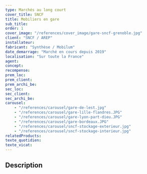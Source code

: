 ```yaml
---
type: Marchés au long court
cover_title: SNCF
title: Mobiliers en gare
sub_title:
order: 1
cover_image: "/references/cover_image/gare-sncf-grenoble.jpg"
client: "SNCF / AREP"
installateur:
fabricant: "Synthèse / Mobilum"
date_demarrage: "Marché en cours depuis 2019"
localisation: "Sur toute la France"
agent:
concept:
recompense:
prem_loc:
prem_client:
prem_archi_be:
sec_loc:
sec_client:
sec_archi_be:
carousel:
    - "/references/carousel/gare-de-lest.jpg"
    - "/references/carousel/gare-lille-flandres.JPG"
    - "/references/carousel/gare-lyon-part-dieu.JPG"
    - "/references/carousel/gare-bordeaux.JPG"
    - "/references/carousel/sncf-stockage-exterieur.jpg"
    - "/references/carousel/sncf-stockage-interieur.jpg"
relatedProducts:
texte_quotidien:
texte_vicat:
---
```


## Description
